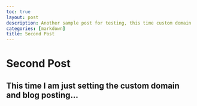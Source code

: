 ```yaml
---
toc: true
layout: post
description: Another sample post for testing, this time custom domain
categories: [markdown]
title: Second Post
---
```

# Second Post

## This time I am just setting the custom domain and blog posting...